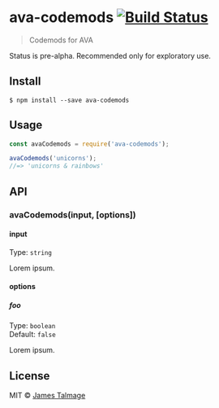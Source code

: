 # ava-codemods [![Build Status](https://travis-ci.org/jamestalmage/ava-codemods.svg?branch=master)](https://travis-ci.org/jamestalmage/ava-codemods)

> Codemods for AVA

Status is pre-alpha. Recommended only for exploratory use.

## Install

```
$ npm install --save ava-codemods
```


## Usage

```js
const avaCodemods = require('ava-codemods');

avaCodemods('unicorns');
//=> 'unicorns & rainbows'
```


## API

### avaCodemods(input, [options])

#### input

Type: `string`

Lorem ipsum.

#### options

##### foo

Type: `boolean`<br>
Default: `false`

Lorem ipsum.


## License

MIT © [James Talmage](http://github.com/jamestalmage)
